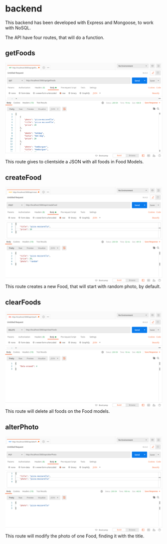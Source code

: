 # backend

This backend has been developed with Express and Mongoose, to work with NoSQL.

The API have four routes, that will do a function.

## getFoods
![getFoods](https://github.com/NichoBrando/Presentation/blob/master/APIget.png)
This route gives to clientside a JSON with all foods in Food Models.

## createFood
![createFoods](https://github.com/NichoBrando/Presentation/blob/master/APIpost.png)
This route creates a new Food, that will start with random photo, by default.

## clearFoods
![clearFoods](https://github.com/NichoBrando/Presentation/blob/master/APIdelete.png)
This route will delete all foods on the Food models.

## alterPhoto
![alterPhoto](https://github.com/NichoBrando/Presentation/blob/master/APIput.png)
This route will modify the photo of one Food, finding it with the title.
